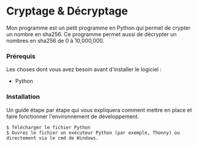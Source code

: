 # Cryptage & Décryptage

Mon programme est un petit programme en Python qui permet de crypter un nombre en sha256. Ce programme permet aussi de décrypter un nombres en sha256 de 0 à 10,000,000.


### Prérequis

Les choses dont vous avez besoin avant d'installer le logiciel :

* Python

### Installation

Un guide étape par étape qui vous expliquera comment mettre en place et faire fonctionner l'environnement de développement.

```
$ Télécharger le fichier Python
$ Ouvrez le fichier un exécuteur Python (par exemple, Thonny) ou directement via le cmd de Windows.
```
